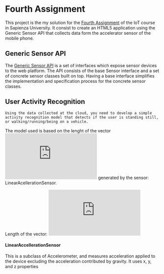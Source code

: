 # Fourth Assignment

This project is the my solution for the [Fourth Assignment](http://ichatz.me/Site/InternetOfThings2020-Assignment4) of the IoT course in Sapienza University. It consist to create an HTML5 application using the Generic Sensor API that collects data form the accelerator sensor of the mobile phone.

## Generic Sensor API

The [Generic Sensor API](https://developers.google.com/web/updates/2017/09/sensors-for-the-web#what-is-generic-sensor-api) is a set of interfaces which expose sensor devices to the web platform. The API consists of the base Sensor interface and a set of concrete sensor classes built on top. Having a base interface simplifies the implementation and specification process for the concrete sensor classes.

## User Activity Recognition

```
Using the data collected at the cloud, you need to develop a simple activity recognition model that detects if the user is standing still, or walking/running/being on a vehicle.
```
The model used is based on the lenght of the vector ![equation](https://latex.codecogs.com/gif.latex?r%28x%2Cy%2Cz%29) generated by the sensor: LinearAcellerationSensor.


Length of the vector:    ![equation](https://latex.codecogs.com/gif.latex?%5Cleft%20%5C%7C%20r%20%5Cright%20%5C%7C%20%3D%20%5Csqrt%7Bx%5E2&plus;y%5E2&plus;z%5E2%7D)
#### LinearAccellerationSensor
This is a subclass of Accelerometer, and measures acceleration applied to the device excluding the acceleration contributed by gravity. It uses x, y, and z properties